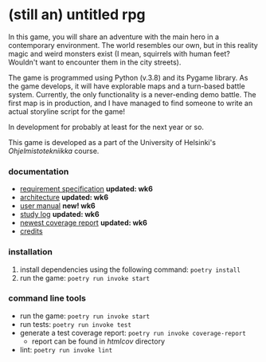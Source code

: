 # (still an) untitled rpg

In this game, you will share an adventure with the main hero in a contemporary environment. The world resembles our own, but in this reality magic and weird monsters exist (I mean, squirrels with human feet? Wouldn't want to encounter them in the city streets).

The game is programmed using Python (v.3.8) and its Pygame library. As the game develops, it will have explorable maps and a turn-based battle system. Currently, the only functionality is a never-ending demo battle. The first map is in production, and I have managed to find someone to write an actual storyline script for the game!

In development for probably at least for the next year or so.

This game is developed as a part of the University of Helsinki's *Ohjelmistotekniikka* course.

### documentation

+ [requirement specification](https://github.com/nuclearkittens/ot-projekti/blob/master/documentation/requirementspecification.md) **updated: wk6**
+ [architecture](https://github.com/nuclearkittens/ot-projekti/blob/master/documentation/architecture.md) **updated: wk6**
+ [user manual](https://github.com/nuclearkittens/ot-projekti/blob/master/documentation/user_manual.md) **new! wk6**
+ [study log](https://github.com/nuclearkittens/ot-projekti/blob/master/documentation/studylog.md) **updated: wk6**
+ [newest coverage report](https://github.com/nuclearkittens/ot-projekti/blob/master/documentation/images/coverage_report_210504.png) **updated: wk6**
+ [credits](https://github.com/nuclearkittens/ot-projekti/blob/master/documentation/temp-credits.md)

### installation

1) install dependencies using the following command: `poetry install` 
2) run the game: `poetry run invoke start`

### command line tools

+ run the game: `poetry run invoke start`
+ run tests: `poetry run invoke test`
+ generate a test coverage report: `poetry run invoke coverage-report`
  + report can be found in *htmlcov* directory
+ lint: `poetry run invoke lint`

